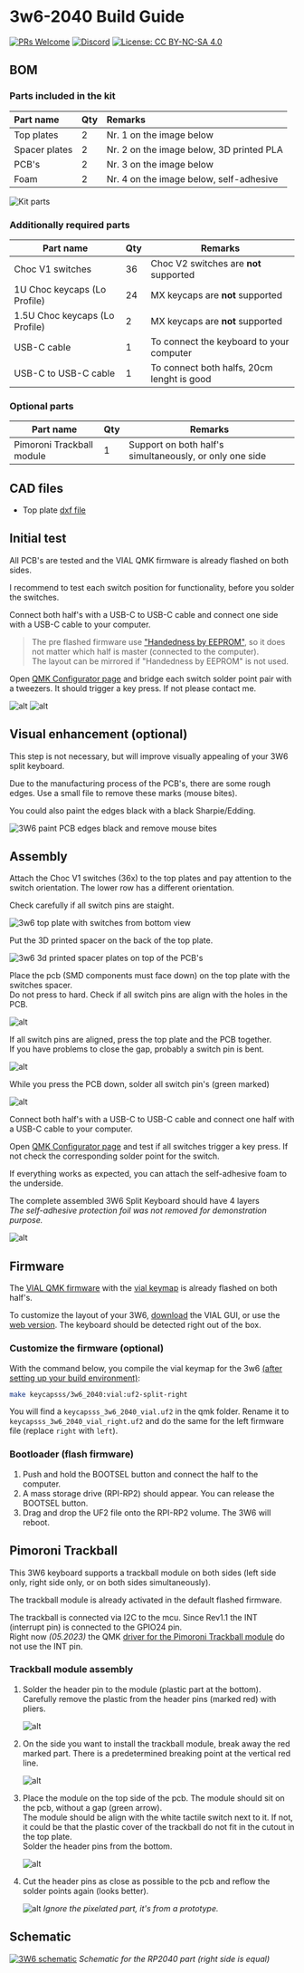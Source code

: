 # 3w6-2040 Build Guide

[![PRs Welcome](https://img.shields.io/badge/PRs-welcome-brightgreen.svg?style=flat-square)](https://github.com/firstcontributions/first-contributions)
[![Discord](https://img.shields.io/discord/548530462419582996?style=flat-square&logo=discord&logoColor=white)](https://discord.gg/frjFXZB "Redirect to Keycapsss Discord")
[![License: CC BY-NC-SA 4.0](https://img.shields.io/badge/License-CC%20BY--NC--SA%204.0-lightgrey.svg?style=flat-square)](https://creativecommons.org/licenses/by-nc-sa/4.0/)

## BOM

### Parts included in the kit

| Part name     | Qty | Remarks                                  |
| :------------ | :-- | :--------------------------------------- |
| Top plates    | 2   | Nr. 1 on the image below                 |
| Spacer plates | 2   | Nr. 2 on the image below, 3D printed PLA |
| PCB's         | 2   | Nr. 3 on the image below                 |
| Foam          | 2   | Nr. 4 on the image below, self-adhesive  |

![Kit parts](img/3w6-split-keyboard-kit-black-pcb-2.jpg)

### Additionally required parts

| Part name                      | Qty | Remarks                                    |
| ------------------------------ | --- | ------------------------------------------ |
| Choc V1 switches               | 36  | Choc V2 switches are __not__ supported     |
| 1U Choc keycaps (Lo Profile)   | 24  | MX keycaps are __not__ supported           |
| 1.5U Choc keycaps (Lo Profile) | 2   | MX keycaps are __not__ supported           |
| USB-C cable                    | 1   | To connect the keyboard to your computer   |
| USB-C to USB-C cable           | 1   | To connect both halfs, 20cm lenght is good |

### Optional parts

| Part name                 | Qty | Remarks                   |
| ------------------------- | --- | ------------------------- |
| Pimoroni Trackball module | 1   | Support on both half's simultaneously, or only one side  |

## CAD files

- Top plate [dxf file](https://github.com/Keycapsss/3w6/blob/master/cad/3w6-2040-plate-top.dxf)

## Initial test

All PCB's are tested and the VIAL QMK firmware is already flashed on both sides.

I recommend to test each switch position for functionality, before you solder the switches.

Connect both half's with a USB-C to USB-C cable and connect one side with a USB-C cable to your computer.

> The pre flashed firmware use ["Handedness by EEPROM"](https://docs.qmk.fm/#/feature_split_keyboard?id=handedness-by-eeprom), so it does not matter which half is master (connected to the computer).  
> The layout can be mirrored if "Handedness by EEPROM" is not used.

Open [QMK Configurator page](https://config.qmk.fm/#/test) and bridge each switch solder point pair with a tweezers. It should trigger a key press. If not please contact me.

![alt](img/3w6-split-keyboard-kit-black-pcb-build-guide-12.jpg)
![alt](img/3w6-split-keyboard-kit-black-pcb-build-guide-10.jpg)

## Visual enhancement (optional)

This step is not necessary, but will improve visually appealing of your 3W6 split keyboard.

Due to the manufacturing process of the PCB's, there are some rough edges. Use a small file to remove these marks (mouse bites).

You could also paint the edges black with a black Sharpie/Edding.

![3W6 paint PCB edges black and remove mouse bites](img/3w6-split-keyboard-kit-black-pcb-build-guide-11.jpg)

## Assembly

Attach the Choc V1 switches (36x) to the top plates and pay attention to the switch orientation. The lower row has a different orientation.

Check carefully if all switch pins are staight.

![3w6 top plate with switches from bottom view](img/3w6-split-keyboard-kit-black-pcb-build-guide-1.jpg)

Put the 3D printed spacer on the back of the top plate.  

![3w6 3d printed spacer plates on top of the PCB's](img/3w6-split-keyboard-kit-black-pcb-build-guide-3.jpg)

Place the pcb (SMD components must face down) on the top plate with the switches spacer.  
Do not press to hard. Check if all switch pins are align with the holes in the PCB.

![alt](img/3w6-split-keyboard-kit-black-pcb-build-guide-4.jpg)

If all switch pins are aligned, press the top plate and the PCB together.  
If you have problems to close the gap, probably a switch pin is bent.

![alt](img/3w6-split-keyboard-kit-black-pcb-build-guide-5.jpg)

While you press the PCB down, solder all switch pin's (green marked)

![alt](img/3w6-split-keyboard-kit-black-pcb-build-guide-4.jpg)

Connect both half's with a USB-C to USB-C cable and connect one half with a USB-C cable to your computer.

Open [QMK Configurator page](https://config.qmk.fm/#/test) and test if all switches trigger a key press. If not check the corresponding solder point for the switch.

If everything works as expected, you can attach the self-adhesive foam to the underside.

The complete assembled 3W6 Split Keyboard should have 4 layers  
*The self-adhesive protection foil was not removed for demonstration purpose.*

![alt](img/3w6-split-keyboard-kit-black-pcb-build-guide-7.jpg)

## Firmware

The [VIAL QMK firmware](https://get.vial.today) with the [vial keymap](https://github.com/vial-kb/vial-qmk/tree/vial/keyboards/keycapsss/3w6_2040/keymaps/vial) is already flashed on both half's.

To customize the layout of your 3W6, [download](https://get.vial.today/download/) the VIAL GUI, or use the [web version](https://vial.rocks/).
The keyboard should be detected right out of the box.

### Customize the firmware (optional)

With the command below, you compile the vial keymap for the 3w6 [(after setting up your build environment)](https://docs.qmk.fm/#/newbs):

```bash
make keycapsss/3w6_2040:vial:uf2-split-right
```

You will find a `keycapsss_3w6_2040_vial.uf2` in the qmk folder. Rename it to `keycapsss_3w6_2040_vial_right.uf2` and do the same for the left firmware file (replace `right` with `left`).

### Bootloader (flash firmware)

1. Push and hold the BOOTSEL button and connect the half to the computer.
2. A mass storage drive (RPI-RP2) should appear. You can release the BOOTSEL button.
3. Drag and drop the UF2 file onto the RPI-RP2 volume. The 3W6 will reboot.

## Pimoroni Trackball

This 3W6 keyboard supports a trackball module on both sides (left side only, right side only, or on both sides simultaneously).

The trackball module is already activated in the default flashed firmware.

The trackball is connected via I2C to the mcu.
Since Rev1.1 the INT (interrupt pin) is connected to the GPIO24 pin.  
Right now *(05.2023)* the QMK [driver for the Pimoroni Trackball module](https://docs.qmk.fm/#/feature_pointing_device?id=pimoroni-trackball) do not use the INT pin.

### Trackball module assembly

1. Solder the header pin to the module (plastic part at the bottom).  
   Carefully remove the plastic from the header pins (marked red) with pliers.

   ![alt](img/3w6-pimoroni-trackball-1.jpg)
2. On the side you want to install the trackball module, break away the red marked part. There is a predetermined breaking point at the vertical red line.

   ![alt](img/3w6-pimoroni-trackball-2.jpg)

3. Place the module on the top side of the pcb. The module should sit on the pcb, without a gap (green arrow).  
   The module should be align with the white tactile switch next to it. If not, it could be that the plastic cover of the trackball do not fit in the cutout in the top plate.  
   Solder the header pins from the bottom.

   ![alt](img/3w6-pimoroni-trackball-3.jpg)

4. Cut the header pins as close as possible to the pcb and reflow the solder points again (looks better).

   ![alt](img/3w6-pimoroni-trackball-4.jpg)
   *Ignore the pixelated part, it's from a prototype.*

## Schematic

[![3W6 schematic](img/3w6-rp2040-schematic-1.png)](https://github.com/Keycapsss/3w6/raw/master/img/3w6-rp2040-schematic-1.png)
*Schematic for the RP2040 part (right side is equal)*
